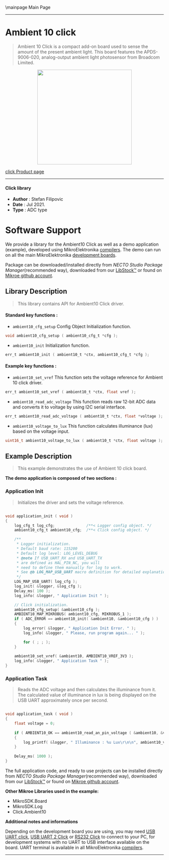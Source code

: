 \mainpage Main Page

---
# Ambient 10 click

> Ambient 10 Click is a compact add-on board used to sense the amount of the present ambient light. This board features the APDS-9006-020, analog-output ambient light photosensor from Broadcom Limited.

<p align="center">
  <img src="https://download.mikroe.com/images/click_for_ide/ambient10_click.png" height=300px>
</p>

[click Product page](https://www.mikroe.com/ambient-10-click)

---


#### Click library

- **Author**        : Stefan Filipovic
- **Date**          : Jul 2021.
- **Type**          : ADC type


# Software Support

We provide a library for the Ambient10 Click
as well as a demo application (example), developed using MikroElektronika
[compilers](https://www.mikroe.com/necto-studio).
The demo can run on all the main MikroElektronika [development boards](https://www.mikroe.com/development-boards).

Package can be downloaded/installed directly from *NECTO Studio Package Manager*(recommended way), downloaded from our [LibStock&trade;](https://libstock.mikroe.com) or found on [Mikroe github account](https://github.com/MikroElektronika/mikrosdk_click_v2/tree/master/clicks).

## Library Description

> This library contains API for Ambient10 Click driver.

#### Standard key functions :

- `ambient10_cfg_setup` Config Object Initialization function.
```c
void ambient10_cfg_setup ( ambient10_cfg_t *cfg );
```

- `ambient10_init` Initialization function.
```c
err_t ambient10_init ( ambient10_t *ctx, ambient10_cfg_t *cfg );
```

#### Example key functions :

- `ambient10_set_vref` This function sets the voltage reference for Ambient 10 click driver.
```c
err_t ambient10_set_vref ( ambient10_t *ctx, float vref );
```

- `ambient10_read_adc_voltage` This function reads raw 12-bit ADC data and converts it to voltage by using I2C serial interface.
```c
err_t ambient10_read_adc_voltage ( ambient10_t *ctx, float *voltage );
```

- `ambient10_voltage_to_lux` This function calculates illuminance (lux) based on the voltage input.
```c
uint16_t ambient10_voltage_to_lux ( ambient10_t *ctx, float voltage );
```

## Example Description

> This example demonstrates the use of Ambient 10 click board.

**The demo application is composed of two sections :**

### Application Init

> Initializes the driver and sets the voltage reference.

```c

void application_init ( void )
{
    log_cfg_t log_cfg;              /**< Logger config object. */
    ambient10_cfg_t ambient10_cfg;  /**< Click config object. */

    /** 
     * Logger initialization.
     * Default baud rate: 115200
     * Default log level: LOG_LEVEL_DEBUG
     * @note If USB_UART_RX and USB_UART_TX 
     * are defined as HAL_PIN_NC, you will 
     * need to define them manually for log to work. 
     * See @b LOG_MAP_USB_UART macro definition for detailed explanation.
     */
    LOG_MAP_USB_UART( log_cfg );
    log_init( &logger, &log_cfg );
    Delay_ms( 100 );
    log_info( &logger, " Application Init " );

    // Click initialization.
    ambient10_cfg_setup( &ambient10_cfg );
    AMBIENT10_MAP_MIKROBUS( ambient10_cfg, MIKROBUS_1 );
    if ( ADC_ERROR == ambient10_init( &ambient10, &ambient10_cfg ) )
    {
        log_error( &logger, " Application Init Error. " );
        log_info( &logger, " Please, run program again... " );

        for ( ; ; );
    }
    
    ambient10_set_vref( &ambient10, AMBIENT10_VREF_3V3 );
    log_info( &logger, " Application Task " );
}

```

### Application Task

> Reads the ADC voltage and then calculates the illuminance from it.
> The calculated value of illuminance in lux is being displayed on the USB UART approximately once per second. 

```c

void application_task ( void )
{
    float voltage = 0;
    
    if ( AMBIENT10_OK == ambient10_read_an_pin_voltage ( &ambient10, &voltage ) )
    {
        log_printf( &logger, " Illuminance : %u Lux\r\n\n", ambient10_voltage_to_lux( &ambient10, voltage ) );
    }
    
    Delay_ms( 1000 );
}

```

The full application code, and ready to use projects can be installed directly from *NECTO Studio Package Manager*(recommended way), downloaded from our [LibStock&trade;](https://libstock.mikroe.com) or found on [Mikroe github account](https://github.com/MikroElektronika/mikrosdk_click_v2/tree/master/clicks).

**Other Mikroe Libraries used in the example:**

- MikroSDK.Board
- MikroSDK.Log
- Click.Ambient10

**Additional notes and informations**

Depending on the development board you are using, you may need
[USB UART click](https://www.mikroe.com/usb-uart-click),
[USB UART 2 Click](https://www.mikroe.com/usb-uart-2-click) or
[RS232 Click](https://www.mikroe.com/rs232-click) to connect to your PC, for
development systems with no UART to USB interface available on the board. UART
terminal is available in all MikroElektronika
[compilers](https://shop.mikroe.com/compilers).

---
